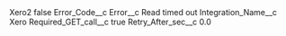 <?xml version="1.0" encoding="UTF-8"?>
<CustomMetadata xmlns="http://soap.sforce.com/2006/04/metadata" xmlns:xsi="http://www.w3.org/2001/XMLSchema-instance" xmlns:xsd="http://www.w3.org/2001/XMLSchema">
    <label>Xero2</label>
    <protected>false</protected>
    <values>
        <field>Error_Code__c</field>
        <value xsi:nil="true"/>
    </values>
    <values>
        <field>Error__c</field>
        <value xsi:type="xsd:string">Read timed out</value>
    </values>
    <values>
        <field>Integration_Name__c</field>
        <value xsi:type="xsd:string">Xero</value>
    </values>
    <values>
        <field>Required_GET_call__c</field>
        <value xsi:type="xsd:boolean">true</value>
    </values>
    <values>
        <field>Retry_After_sec__c</field>
        <value xsi:type="xsd:double">0.0</value>
    </values>
</CustomMetadata>

